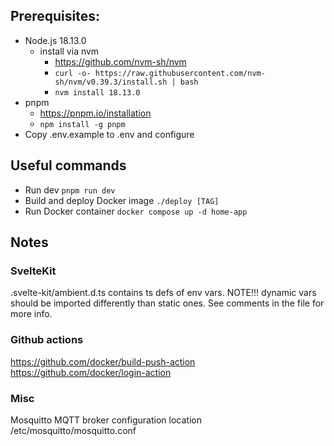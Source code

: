## Prerequisites:

- Node.js 18.13.0
  - install via nvm
    - https://github.com/nvm-sh/nvm
    - `curl -o- https://raw.githubusercontent.com/nvm-sh/nvm/v0.39.3/install.sh | bash`
    - `nvm install 18.13.0`
- pnpm
  - https://pnpm.io/installation
  - `npm install -g pnpm`
- Copy .env.example to .env and configure

## Useful commands

- Run dev `pnpm run dev`
- Build and deploy Docker image `./deploy [TAG]`
- Run Docker container `docker compose up -d home-app`

## Notes

### SvelteKit

.svelte-kit/ambient.d.ts contains ts defs of env vars. NOTE!!! dynamic vars should be imported differently than static ones.
See comments in the file for more info.

### Github actions

https://github.com/docker/build-push-action
https://github.com/docker/login-action

### Misc

Mosquitto MQTT broker configuration location /etc/mosquitto/mosquitto.conf

